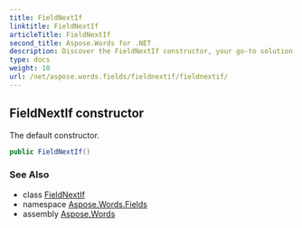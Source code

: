 ```yaml
---
title: FieldNextIf
linktitle: FieldNextIf
articleTitle: FieldNextIf
second_title: Aspose.Words for .NET
description: Discover the FieldNextIf constructor, your go-to solution for seamless integration and efficient code management. Simplify your development process today!
type: docs
weight: 10
url: /net/aspose.words.fields/fieldnextif/fieldnextif/
---
```

## FieldNextIf constructor

The default constructor.

```csharp
public FieldNextIf()
```

### See Also

* class [FieldNextIf](../)
* namespace [Aspose.Words.Fields](../../../aspose.words.fields/)
* assembly [Aspose.Words](../../../)
